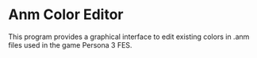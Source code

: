 # Anm Color Editor
 This program provides a graphical interface to edit existing colors in .anm files used in the game Persona 3 FES.
